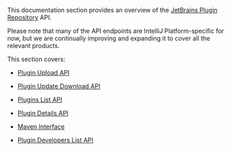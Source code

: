 [//]: # (title: API Reference)

This documentation section provides an overview of the [JetBrains Plugin Repository](https://plugins.jetbrains.com) API. 

Please note that many of the API endpoints are IntelliJ Platform-specific for now, but we are continually improving and expanding it to cover all the relevant products.

This section covers:


* [Plugin Upload API](plugin-upload.md)
 
* [Plugin Update Download API](plugin-update-download.md)

* [Plugins List API](plugins-list.md)

* [Plugin Details API](plugin-details.md)

* [Maven Interface](maven-interface.md)

* [Plugin Developers List API](plugin-developers-list.md)
